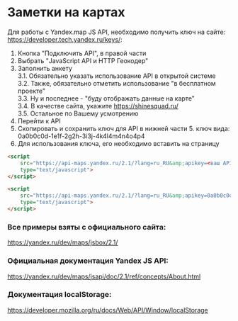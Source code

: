 # Заметки на картах

Для работы с Yandex.map JS API, необходимо получить
ключ на сайте: https://developer.tech.yandex.ru/keys/:

1. Кнопка "Подключить API", в правой части
2. Выбрать "JavaScript API и HTTP Геокодер"
3. Заполнить анкету  
	3.1. Обязательно указать использование API в открытой системе  
	3.2. Также, обязательно отметить использование "в бесплатном проекте"  
	3.3. Ну и последнее - "буду отображать данные на карте"  
	3.4. В качестве сайта, укажите https://shinesquad.ru/  
	3.5. Остальное по Вашему усмотрению  
4. Перейти к API
5. Скопировать и сохранить ключ для API в нижней части
	5. ключ вида: 0a0b0c0d-1e1f-2g2h-3i3j-4k4l4m4n4o4p4
6. Для использования ключа, его необходимо вставить на страницу
```html
<script 
    src="https://api-maps.yandex.ru/2.1/?lang=ru_RU&amp;apikey=<ваш API-ключ>"
    type="text/javascript">
</script>
```
```html
<script 
    src="https://api-maps.yandex.ru/2.1/?lang=ru_RU&amp;apikey=0a0b0c0d-1e1f-2g2h-3i3j-4k4l4m4n4o4p4"
    type="text/javascript">
</script>
```

### Все примеры взяты с официального сайта:

https://yandex.ru/dev/maps/jsbox/2.1/

### Официальная документация Yandex JS API:

https://yandex.ru/dev/maps/jsapi/doc/2.1/ref/concepts/About.html

### Документация localStorage:

https://developer.mozilla.org/ru/docs/Web/API/Window/localStorage